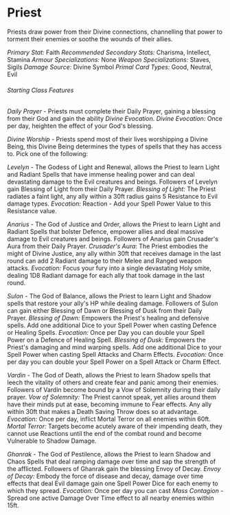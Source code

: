# Priest

Priests draw power from their Divine connections, channelling that power to torment their enemies or soothe the wounds of their allies.

*Primary Stat:* Faith
*Recommended Secondary Stats:* Charisma, Intellect, Stamina
*Armour Specializations:* None
*Weapon Specializations:* Staves, Sigils
*Damage Source:* Divine Symbol
*Primal Card Types:* Good, Neutral, Evil
###### Starting Class Features

*Daily Prayer* - Priests must complete their Daily Prayer, gaining a blessing from their God and gain the ability *Divine Evocation*.
*Divine Evocation:* Once per day, heighten the effect of your God's blessing. 

*Divine Worship* - Priests spend most of their lives worshipping a Divine Being, this Divine Being determines the types of spells that they has access to. Pick one of the following:

*Levelyn* - The Godess of Light and Renewal, allows the Priest to learn Light and Radiant Spells that have immense healing power and can deal devastating damage to the Evil creatures and beings. Followers of Levelyn gain Blessing of Light from their Daily Prayer.
*Blessing of Light:* The Priest radiates a faint light, any ally within a 30ft radius gains 5 Resistance to Evil damage types.  *Evocation:* Reaction - Add your Spell Power Value to this Resistance value.

*Anarius* - The God of Justice and Order, allows the Priest to learn Light and Radiant Spells that bolster Defence, empower allies and deal massive damage to Evil creatures and beings. Followers of Anarius gain Crusader's Aura from their Daily Prayer.
*Crusader's Aura*: The Priest embodies the might of Divine Justice, any ally within 30ft that receives damage in the last round can add 2 Radiant damage to their Melee and Ranged weapon attacks. *Evocation:* Focus your fury into a single devastating Holy smite, dealing 1D8 Radiant damage for each ally that took damage in the last round. 

*Sulon* - The God of Balance, allows the Priest to learn Light and Shadow spells that restore your ally's HP while dealing damage. Followers of Sulon can gain either Blessing of Dawn or Blessing of Dusk from their Daily Prayer.
*Blessing of Dawn:* Empowers the Priest's healing and defensive spells. Add one additional Dice to your Spell Power when casting Defence or Healing Spells.  *Evocation:* Once per Day you can double your Spell Power on a Defence of Healing Spell.
*Blessing of Dusk:* Empowers the Priest's damaging and mind warping spells. Add one additional Dice to your Spell Power when casting Spell Attacks and Charm Effects. *Evocation:* Once per day you can double your Spell Power on a Spell Attack or Charm Effect.

*Vardin* - The God of Death, allows the Priest to learn Shadow spells that leech the vitality of others and create fear and panic among their enemies.  Followers of Vardin become bound by a Vow of Solemnity during their daily prayer.
*Vow of Solemnity:* The Priest cannot speak, yet allies around them have their minds put at ease, becoming immune to Fear effects. Any ally within 30ft that makes a Death Saving Throw does so at advantage. *Evocation:* Once per day, inflict Mortal Terror on all enemies within 60ft.
*Mortal Terror:* Targets become acutely aware of their impending death, they cannot use Reactions until the end of the combat round and become Vulnerable to Shadow Damage.

*Ghanrak* - The God of Pestilence, allows the Priest to learn Shadow and Chaos Spells that deal ramping damage over time and sap the strength of the afflicted. Followers of Ghanrak gain the blessing Envoy of Decay.
*Envoy of Decay:* Embody the force of disease and decay, damage over time effects that deal Evil damage gain one Spell Power Dice for each enemy to which they spread. *Evocation:*  Once per day you can cast *Mass Contagion* - Spread one active Damage Over Time effect to all nearby enemies within 15ft. 